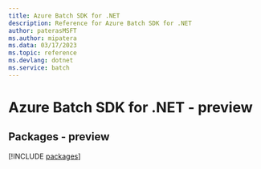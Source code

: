 ```yaml
---
title: Azure Batch SDK for .NET
description: Reference for Azure Batch SDK for .NET
author: paterasMSFT
ms.author: mipatera
ms.data: 03/17/2023
ms.topic: reference
ms.devlang: dotnet
ms.service: batch
---
```

# Azure Batch SDK for .NET - preview
## Packages - preview
[!INCLUDE [packages](batch-index.md)]